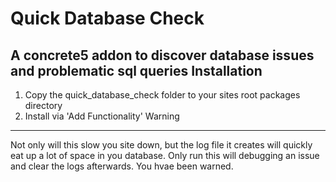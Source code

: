 Quick Database Check
====================
A concrete5 addon to discover database issues and problematic sql queries
Installation
------------
1. Copy the quick_database_check folder to your sites root packages directory
2. Install via 'Add Functionality'
Warning
-------
Not only will this slow you site down, but the log file it creates will quickly eat up a lot of space in you database. Only run this will debugging an issue and clear the logs afterwards. You hvae been warned.

